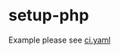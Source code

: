 # setup-php

Example please see [ci.yaml](https://github.com/khs1994-docker/actions-setup-php/blob/master/.github/workflows/ci.yaml)
